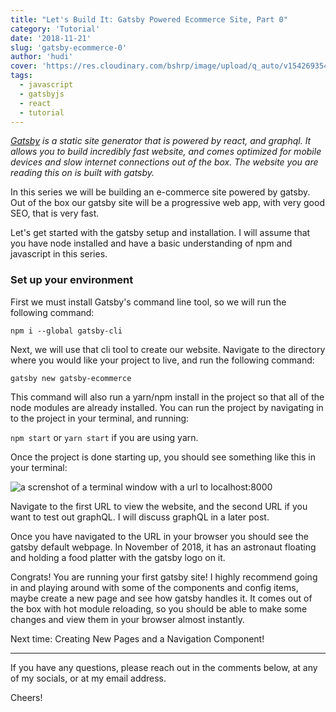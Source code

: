 ```yaml
---
title: "Let's Build It: Gatsby Powered Ecommerce Site, Part 0"
category: 'Tutorial'
date: '2018-11-21'
slug: 'gatsby-ecommerce-0'
author: 'hudi'
cover: 'https://res.cloudinary.com/bshrp/image/upload/q_auto/v1542693541/mikito-tateisi-333584-unsplash.webp'
tags:
  - javascript
  - gatsbyjs
  - react
  - tutorial
---
```


*[Gatsby](https://www.gatsbyjs.org) is a static site generator that is powered by react, and graphql.  It allows you to build incredibly fast website, and comes optimized for mobile devices and slow internet connections out of the box. The website you are reading this on is built with gatsby.*

In this series we will be building an e-commerce site powered by gatsby.  Out of the box our gatsby site will be a progressive web app, with very good SEO, that is very fast.

Let's get started with the gatsby setup and installation.  I will assume that you have node installed and have a basic understanding of npm and javascript in this series.

### Set up your environment

First we must install Gatsby's command line tool, so we will run the following command:
 
`npm i --global gatsby-cli`

Next, we will use that cli tool to create our website.  Navigate to the directory where you would like your project to live, and run the following command:

`gatsby new gatsby-ecommerce`

This command will also run a yarn/npm install in the project so that all of the node modules are already installed.  You can run the project by navigating in to the project in your terminal, and running:

`npm start` or `yarn start` if you are using yarn.

Once the project is done starting up, you should see something like this in your terminal:

![a screnshot of a terminal window with a url to localhost:8000](../images/gatsby-ecommerce/gatsby-ecommerce-0-0.png)

Navigate to the first URL to view the website, and the second URL if you want to test out graphQL.  I will discuss graphQL in a later post.

Once you have navigated to the URL in your browser you should see the gatsby default webpage.  In November of 2018, it has an astronaut floating and holding a food platter with the gatsby logo on it.

Congrats! You are running your first gatsby site!  I highly recommend going in and playing around with some of the components and config items, maybe create a new page and see how gatsby handles it.  It comes out of the box with hot module reloading, so you should be able to make some changes and view them in your browser almost instantly.

Next time:  Creating New Pages and a Navigation Component!

---

If you have any questions, please reach out in the comments below, at any of my socials, or at my email address.

Cheers!
